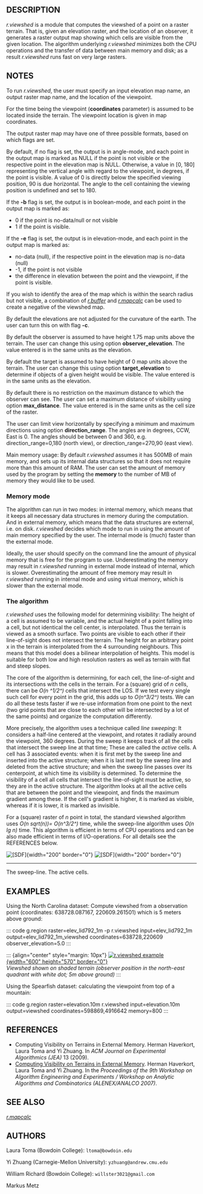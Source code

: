## DESCRIPTION

*r.viewshed* is a module that computes the viewshed of a point on a
raster terrain. That is, given an elevation raster, and the location of
an observer, it generates a raster output map showing which cells are
visible from the given location. The algorithm underlying *r.viewshed*
minimizes both the CPU operations and the transfer of data between main
memory and disk; as a result *r.viewshed* runs fast on very large
rasters.

## NOTES

To run *r.viewshed*, the user must specify an input elevation map name,
an output raster map name, and the location of the viewpoint.

For the time being the viewpoint (**coordinates** parameter) is assumed
to be located inside the terrain. The viewpoint location is given in map
coordinates.

The output raster map may have one of three possible formats, based on
which flags are set.

By default, if no flag is set, the output is in angle-mode, and each
point in the output map is marked as NULL if the point is not visible or
the respective point in the elevation map is NULL. Otherwise, a value in
\[0, 180\] representing the vertical angle with regard to the viewpoint,
in degrees, if the point is visible. A value of 0 is directly below the
specified viewing position, 90 is due horizontal. The angle to the cell
containing the viewing position is undefined and set to 180.

If the **-b** flag is set, the output is in boolean-mode, and each point
in the output map is marked as:

-   0 if the point is no-data/null or not visible
-   1 if the point is visible.

If the **-e** flag is set, the output is in elevation-mode, and each
point in the output map is marked as:

-   no-data (null), if the respective point in the elevation map is
    no-data (null)
-   -1, if the point is not visible
-   the difference in elevation between the point and the viewpoint, if
    the point is visible.

If you wish to identify the area of the map which is within the search
radius but not visible, a combination of *[r.buffer](r.buffer.html)* and
*[r.mapcalc](r.mapcalc.html)* can be used to create a negative of the
viewshed map.

By default the elevations are not adjusted for the curvature of the
earth. The user can turn this on with flag **-c**.

By default the observer is assumed to have height 1.75 map units above
the terrain. The user can change this using option
**observer_elevation**. The value entered is in the same units as the
elevation.

By default the target is assumed to have height of 0 map units above the
terrain. The user can change this using option **target_elevation** to
determine if objects of a given height would be visible. The value
entered is in the same units as the elevation.

By default there is no restriction on the maximum distance to which the
observer can see. The user can set a maximum distance of visibility
using option **max_distance**. The value entered is in the same units as
the cell size of the raster.

The user can limit view horizontally by specifying a minimum and maximum
directions using option **direction_range**. The angles are in degrees,
CCW, East is 0. The angles should be between 0 and 360, e.g.
direction_range=0,180 (north view), or direction_range=270,90 (east
view).

Main memory usage: By default *r.viewshed* assumes it has 500MB of main
memory, and sets up its internal data structures so that it does not
require more than this amount of RAM. The user can set the amount of
memory used by the program by setting the **memory** to the number of MB
of memory they would like to be used.

### Memory mode

The algorithm can run in two modes: in internal memory, which means that
it keeps all necessary data structures in memory during the computation.
And in external memory, which means that the data structures are
external, i.e. on disk. *r.viewshed* decides which mode to run in using
the amount of main memory specified by the user. The internal mode is
(much) faster than the external mode.

Ideally, the user should specify on the command line the amount of
physical memory that is free for the program to use. Underestimating the
memory may result in *r.viewshed* running in external mode instead of
internal, which is slower. Overestimating the amount of free memory may
result in *r.viewshed* running in internal mode and using virtual
memory, which is slower than the external mode.

### The algorithm

*r.viewshed* uses the following model for determining visibility: The
height of a cell is assumed to be variable, and the actual height of a
point falling into a cell, but not identical the cell center, is
interpolated. Thus the terrain is viewed as a smooth surface. Two points
are visible to each other if their line-of-sight does not intersect the
terrain. The height for an arbitrary point x in the terrain is
interpolated from the 4 surrounding neighbours. This means that this
model does a bilinear interpolation of heights. This model is suitable
for both low and high resolution rasters as well as terrain with flat
and steep slopes.

The core of the algorithm is determining, for each cell, the
line-of-sight and its intersections with the cells in the terrain. For a
(square) grid of *n* cells, there can be *O(n ^1/2^)* cells that
intersect the LOS. If we test every single such cell for every point in
the grid, this adds up to *O(n^3/2^)* tests. We can do all these tests
faster if we re-use information from one point to the next (two grid
points that are close to each other will be intersected by a lot of the
same points) and organize the computation differently.

More precisely, the algorithm uses a technique called *line sweeping*:
It considers a half-line centered at the viewpoint, and rotates it
radially around the viewpoint, 360 degrees. During the sweep it keeps
track of all the cells that intersect the sweep line at that time; These
are called the *active* cells. A cell has 3 associated events: when it
is first met by the sweep line and inserted into the active structure;
when it is last met by the sweep line and deleted from the active
structure; and when the sweep line passes over its centerpoint, at which
time its visibility is determined. To determine the visibility of a cell
all cells that intersect the line-of-sight must be active, so they are
in the active structure. The algorithm looks at all the active cells
that are between the point and the viewpoint, and finds the maximum
gradient among these. If the cell\'s gradient is higher, it is marked as
visible, whereas if it is lower, it is marked as invisible.

For a (square) raster of *n* point in total, the standard viewshed
algorithm uses *O(n sqrt(n))= O(n^3/2^)* time, while the sweep-line
algorithm uses *O(n lg n)* time. This algorithm is efficient in terms of
CPU operations and can be also made efficient in terms of
I/O-operations. For all details see the REFERENCES below.

  ![\[SDF\]](sweep1.png){width="200" border="0"}   ![\[SDF\]](sweep2.png){width="200" border="0"}
  ------------------------------------------------ ------------------------------------------------
  The sweep-line.                                  The active cells.

## EXAMPLES

Using the North Carolina dataset: Compute viewshed from a observation
point (coordinates: 638728.087167, 220609.261501) which is 5 meters
above ground:

::: code
    g.region raster=elev_lid792_1m -p
    r.viewshed input=elev_lid792_1m output=elev_lid792_1m_viewshed coordinates=638728,220609 observer_elevation=5.0
:::

::: {align="center" style="margin: 10px"}
[![r.viewshed example](r.viewshed.png){width="600" height="570"
border="0"}\
](r.viewshed.png) *Viewshed shown on shaded terrain (observer position
in the north-east quadrant with white dot; 5m above ground)*
:::

Using the Spearfish dataset: calculating the viewpoint from top of a
mountain:

::: code
    g.region raster=elevation.10m
    r.viewshed input=elevation.10m output=viewshed coordinates=598869,4916642 memory=800
:::

## REFERENCES

-   Computing Visibility on Terrains in External Memory. Herman
    Haverkort, Laura Toma and Yi Zhuang. In *ACM Journal on Experimental
    Algorithmics (JEA)* 13 (2009).
-   [Computing Visibility on Terrains in External
    Memory](http://citeseerx.ist.psu.edu/viewdoc/download?doi=10.1.1.76.4282&rep=rep1&type=pdf).
    Herman Haverkort, Laura Toma and Yi Zhuang. In the *Proceedings of
    the 9th Workshop on Algorithm Engineering and Experiments / Workshop
    on Analytic Algorithms and Combinatorics (ALENEX/ANALCO 2007)*.

## SEE ALSO

*[r.mapcalc](r.mapcalc.html)*

## AUTHORS

Laura Toma (Bowdoin College): `ltoma@bowdoin.edu`

Yi Zhuang (Carnegie-Mellon University): `yzhuang@andrew.cmu.edu`

William Richard (Bowdoin College): `willster3021@gmail.com `

Markus Metz
